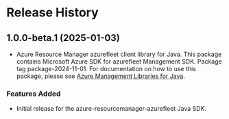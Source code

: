 # Release History

## 1.0.0-beta.1 (2025-01-03)

- Azure Resource Manager azurefleet client library for Java. This package contains Microsoft Azure SDK for azurefleet Management SDK.  Package tag package-2024-11-01. For documentation on how to use this package, please see [Azure Management Libraries for Java](https://aka.ms/azsdk/java/mgmt).
### Features Added

- Initial release for the azure-resourcemanager-azurefleet Java SDK.
